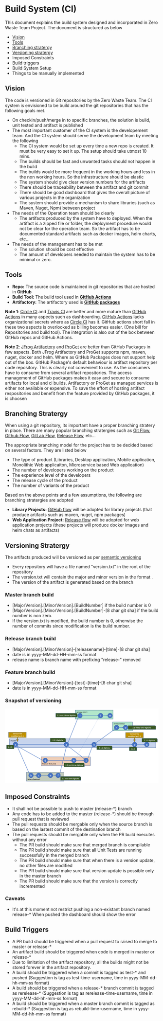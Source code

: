 # Build System (CI)

This document explains the build system designed and incorporated in Zero Waste Team Project. The document is structured as below
* [Vision](BuildSystem.md#vision)
* [Tools](BuildSystem.md#tools)
* [Branching stratergy](BuildSystem.md#branching-stratergy)
* [Versioning stratergy](BuildSystem.md#versioning-stratergy)
* Imposed Constraints
* Build triggers
* Build System Setup
* Things to be manually implemented

## Vision

The code is versioned in Git repositories by the Zero Waste Team. The CI system is envisioned to be build around the git repositories that has the following goals met. 
* On checkin/push/merge in to specific branches, the solution is build, unit tested and artifact is published
* The most important customer of the CI system is the developement team. And the CI system should serve the development team by meeting the following
  * The CI system would be set up every time a new repo is created. It must be very easy to set it up. The setup should take utmost 10 mins.
  * The builds should be fast and unwanted tasks should not happen in the build
  * The builds would be more frequent in the working hours and less in the non working hours. So the infrastructure should be elastic
  * The system should give clear version numbers for the artifacts
  * There should be traceability between the artifact and git commit
  * There should be good dashboard that gives the overall picture of various projects in the organization
  * The system should provide a mechanism to share libraries (such as Maven, Nuget, Npm) between project 
* The needs of the Operation team should be clearly
  * The artifacts produced by the system have to deployed. When the artifact is a zipped file or folder, the deployment procedure would not be clear for the operation team. So the artifact has to be documented standard artifacts such as docker images, helm charts, etc...
* The needs of the management has to be met
  * The solution should be cost effective
  * The amount of developers needed to maintain the system has to be minimal or zero.

## Tools
* **Repo:** The source code is maintained in git repositories that are hosted in **GitHub**
* **Build Tool:** The build tool used in **[GitHub Actions](https://help.github.com/en/actions)** 
* **Artifactory:** The artifactory used is **[GitHub packages](https://help.github.com/en/packages/publishing-and-managing-packages/about-github-packages)**

**Note 1**: [Circle CI](https://circleci.com/) and [Travis CI](https://travis-ci.org/) are better and more mature than [GitHub Actions](https://help.github.com/en/actions) in many aspects such as dashboarding. [GitHub Actions](https://help.github.com/en/actions) lacks organizational secrets where as [Circle CI](https://circleci.com/) has it. GitHub actions short fall in these two aspects is overlooked as billing becomes easier. (One bill for Repositories and build tool). The integration is also out of the box between GitHub repos and GitHub Actions.

**Note 2**: [JFrog Artifactory](https://jfrog.com/artifactory/) and [ProGet](https://inedo.com/proget) are better than GitHub Packages in few aspects. Both JFrog Artifactory and ProGet supports npm, maven, nuget, docker and helm. Where as GitHub Packages does not support help out of the box. GitHub Package's default behaviour is artifact repository per code repository. This is clearly not convenient to use. As the consumers have to consume from several artifact repositories. The access management of GitHub packages makes it easy and secure to consume artifacts for local and ci builds. Artifactory or ProGet as managed services is either not available or expensive. To save the effort of hosting artifact respositories and benefit from the feature provided by GitHub packages, it is choosen 

## Branching Stratergy

When using a git repository, its important have a proper branching stratery in place. There are many popular branching stratergies such as [Git Flow](https://www.atlassian.com/git/tutorials/comparing-workflows/gitflow-workflow), [Github Flow](https://help.github.com/en/github/collaborating-with-issues-and-pull-requests/github-flow), [GitLab Flow](https://docs.gitlab.com/ee/topics/gitlab_flow.html), [Release Flow](https://docs.microsoft.com/en-us/azure/devops/learn/devops-at-microsoft/release-flow), etc...

The appropriate branching model for the project has to be decided based on several factors. They are listed below
* The type of product (Libraries, Desktop application, Mobile application, Monolithic Web applicaiton, Microservice based Web application)
* The number of developers working on the product
* The experience level of the developers
* The release cycle of the product
* The number of variants of the product

Based on the above points and a few assumptions, the following are branching stratergies are adopted

* **Library Projects:** [GitHub flow](GitHubFlow.md) will be adopted for library projects (that produce artifacts such as maven, nuget, npm packages)
* **Web Application Project:** [Release flow](ReleaseFlow.md) will be adopted for web application projects (these projects will produce docker images and helm chats as artifacts) 

## Versioning Stratergy
The artifacts produced will be versioned as per [semantic versioning](https://semver.org/)

* Every repository will have a file named "version.txt" in the root of the repository
* The version.txt will contain the major and minor version in the format <MajorVersion>.<MinorVersion>
* The version of the artifact is generated based on the branch

### Master branch build
* [MajorVersion].[MinorVersion].[BuildNumber] if the build number is 0
* [MajorVersion].[MinorVersion].[BuildNumber]-[8 char git sha] if the build number is non zero.
* If the version.txt is modified, the build number is 0, otherwise the number of commits since modification is the build number.

### Release branch build
* [MajorVersion].[MinorVersion]-[releasename]-[time]-[8 char git sha]
* date is in yyyy-MM-dd-HH-mm-ss format
* release name is branch name with prefixing "release-" removed

### Feature branch build
* [MajorVersion].[MinorVersion]-[test]-[time]-[8 char git sha]
* date is in yyyy-MM-dd-HH-mm-ss format

### Snapshot of versioning
![Versioning Image](images/version.png)


## Imposed Constraints
* It shall not be possible to push to master (release-*) branch 
* Any code has to be added to the master (release-*) should be through pull request that is reviewed
* The pull requests should be mergable only when the source branch is based on the lastest commit of the destination branch
* The pull requests should be mergable only when the PR build executes without any error
  * The PR build should make sure that merged branch is compilable
  * The PR build should make sure that all Unit Tests are running successfully in the merged branch
  * The PR build should make sure that when there is a version update, no other files are modified
  * The PR build should make sure that version update is possible only in the master branch
  * The PR build should make sure that the version is correctly incremented

### Caveats
* It's at this moment not restrict pushing a non-existant branch named release-* When pushed the dashboard should show the error

## Build Triggers
* A PR build should be triggered when a pull request to raised to merge to master or release-*
* An artifact build should be triggered when code is merged in master or release-*
* Due to limitation of the artifact repository, all the builds might not be stored forever in the artifact repository.
* A build should be triggered when a commit is tagged as test-* and pushed (Suggestion is tag as test-time-username, time in yyyy-MM-dd-hh-mm-ss format)
* A build should be triggered when a release-* branch commit is tagged as rerelease-* (Suggestion is tag as rerelease-time-username, time in yyyy-MM-dd-hh-mm-ss format)
* A build should be triggered when a master branch commit is tagged as rebuild-* (Suggestion is tag as rebuild-time-username, time in yyyy-MM-dd-hh-mm-ss format)


